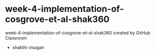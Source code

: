 # week-4-implementation-of-cosgrove-et-al-shak360
week-4-implementation-of-cosgrove-et-al-shak360 created by GitHub Classroom

- shakthi visagan
